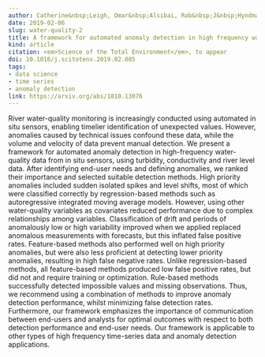 ```yaml
---
author: Catherine&nbsp;Leigh, Omar&nbsp;Alsibai, Rob&nbsp;J&nbsp;Hyndman, Sevvandi&nbsp;Kandanaarachchi, Olivia&nbsp;C&nbsp;King, James&nbsp;M&nbsp;McGree, Catherine&nbsp;Neelamraju, Jennifer&nbsp;Strauss, Priyanga&nbsp;Dilini&nbsp;Talagala, Ryan&nbsp;S&nbsp;Turner, Kerrie&nbsp;Mengersen, Erin&nbsp;E&nbsp;Peterson
date: 2019-02-06
slug: water-quality-2
title: A framework for automated anomaly detection in high frequency water-quality data from in situ sensors
kind: article
citation: <em>Science of the Total Environment</em>, to appear
doi: 10.1016/j.scitotenv.2019.02.085
tags:
- data science
- time series
- anomaly detection
link: https://arxiv.org/abs/1810.13076
---
```


River water-quality monitoring is increasingly conducted using automated in situ sensors, enabling timelier identification of unexpected values. However, anomalies caused by technical issues confound these data, while the volume and velocity of data prevent manual detection. We present a framework for automated anomaly detection in high-frequency water-quality data from in situ sensors, using turbidity, conductivity and river level data. After identifying end-user needs and defining anomalies, we ranked their importance and selected suitable detection methods. High priority anomalies included sudden isolated spikes and level shifts, most of which were classified correctly by regression-based methods such as autoregressive integrated moving average models. However, using other water-quality variables as covariates reduced performance due to complex relationships among variables. Classification of drift and periods of anomalously low or high variability improved when we applied replaced anomalous measurements with forecasts, but this inflated false positive rates. Feature-based methods also performed well on high priority anomalies, but were also less proficient at detecting lower priority anomalies, resulting in high false negative rates. Unlike regression-based methods, all feature-based methods produced low false positive rates, but did not and require training or optimization. Rule-based methods successfully detected impossible values and missing observations. Thus, we recommend using a combination of methods to improve anomaly detection performance, whilst minimizing false detection rates. Furthermore, our framework emphasizes the importance of communication between end-users and analysts for optimal outcomes with respect to both detection performance and end-user needs. Our framework is applicable to other types of high frequency time-series data and anomaly detection applications.